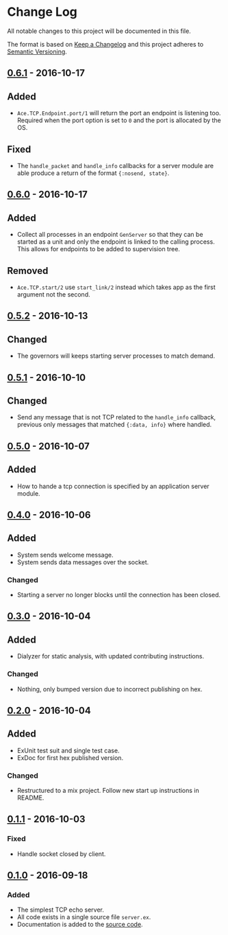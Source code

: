 # Change Log
All notable changes to this project will be documented in this file.

The format is based on [Keep a Changelog](http://keepachangelog.com/)
and this project adheres to [Semantic Versioning](http://semver.org/).

## [0.6.1](https://github.com/CrowdHailer/Ace/tree/0.6.1) - 2016-10-17

## Added
- `Ace.TCP.Endpoint.port/1` will return the port an endpoint is listening too.
  Required when the port option is set to `0` and the port is allocated by the OS.

## Fixed
- The `handle_packet` and `handle_info` callbacks for a server module are able produce a return of the format `{:nosend, state}`.


## [0.6.0](https://github.com/CrowdHailer/Ace/tree/0.6.0) - 2016-10-17

## Added
- Collect all processes in an endpoint `GenServer` so that they can be started as a unit and only the endpoint is linked to the calling process. This allows for endpoints to be added to supervision tree.

## Removed
- `Ace.TCP.start/2` use `start_link/2` instead which takes app as the first argument not the second.

## [0.5.2](https://github.com/CrowdHailer/Ace/tree/0.5.2) - 2016-10-13

## Changed
- The governors will keeps starting server processes to match demand.

## [0.5.1](https://github.com/CrowdHailer/Ace/tree/0.5.1) - 2016-10-10

## Changed
- Send any message that is not TCP related to the `handle_info` callback,
  previous only messages that matched `{:data, info}` where handled.

## [0.5.0](https://github.com/CrowdHailer/Ace/tree/0.5.0) - 2016-10-07

## Added
- How to hande a tcp connection is specified by an application server module.

## [0.4.0](https://github.com/CrowdHailer/Ace/tree/0.4.0) - 2016-10-06

## Added
- System sends welcome message.
- System sends data messages over the socket.

### Changed
- Starting a server no longer blocks until the connection has been closed.

## [0.3.0](https://github.com/CrowdHailer/Ace/tree/0.3.0) - 2016-10-04

## Added
- Dialyzer for static analysis, with updated contributing instructions.

### Changed
- Nothing, only bumped version due to incorrect publishing on hex.

## [0.2.0](https://github.com/CrowdHailer/Ace/tree/0.2.0) - 2016-10-04

## Added
- ExUnit test suit and single test case.
- ExDoc for first hex published version.

### Changed
- Restructured to a mix project. Follow new start up instructions in README.

## [0.1.1](https://github.com/CrowdHailer/Ace/tree/0.1.1) - 2016-10-03

### Fixed

- Handle socket closed by client.

## [0.1.0](https://github.com/CrowdHailer/Ace/tree/0.1.0) - 2016-09-18

### Added

- The simplest TCP echo server.
- All code exists in a single source file `server.ex`.
- Documentation is added to the [source code](https://github.com/CrowdHailer/Ace/blob/master/server.ex).
